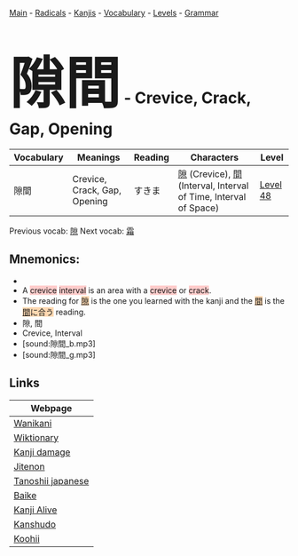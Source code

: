 <style> bigfont {font-size: 100px}</style>
[Main](../README.md) -
[Radicals](../radicals.md) -
[Kanjis](../kanjis.md) -
[Vocabulary](../vocabulary.md) -
[Levels](../levels.md) -
[Grammar](../grammar.md)
# <bigfont> 隙間</bigfont> - Crevice, Crack, Gap, Opening 

| Vocabulary | Meanings | Reading | Characters | Level |
| --- | --- | --- | --- | --- |
| 隙間 | Crevice, Crack, Gap, Opening | すきま |  [隙](../kanjis/隙.md) (Crevice), [間](../kanjis/間.md) (Interval, Interval of Time, Interval of Space) | [Level 48](../levels/wk_level48.md) |

Previous vocab: [隙](隙.md) Next vocab: [霜](霜.md) 

## Mnemonics:

* 
* A <span style="background-color:#ffcccb"> crevice</span> <span style="background-color:#ffcccb"> interval</span> is an area with a <span style="background-color:#ffcccb"> crevice</span> or <span style="background-color:#ffcccb"> crack</span>.
* The reading for <span style="background-color:#fed8b1"> [隙](https://jisho.org/search/隙)</span> is the one you learned with the kanji and the <span style="background-color:#fed8b1"> [間](https://jisho.org/search/間)</span> is the <span style="background-color:#fed8b1"> [間](https://jisho.org/search/間)に合う</span> reading.
* 隙, 間
* Crevice, Interval
* [sound:隙間_b.mp3]
* [sound:隙間_g.mp3]


## Links 

| Webpage |
| --- |
| [Wanikani          ](https://www.wanikani.com/kanji/隙間) |
| [Wiktionary        ](https://en.wiktionary.org/wiki/隙間) |
| [Kanji damage      ](http://www.kanjidamage.com/kanji/search?utf8=✓&q=隙間) |
| [Jitenon           ](https://jitenon.com/kanji/隙間) |
| [Tanoshii japanese ](https://www.tanoshiijapanese.com/dictionary/kanji.cfm?k=隙間) |
| [Baike             ](https://baike.baidu.com/item/隙間) |
| [Kanji Alive       ](https://app.kanjialive.com/隙間) |
| [Kanshudo          ](https://www.kanshudo.com/searchmn?q=隙間) |
| [Koohii            ](https://kanji.koohii.com/study/kanji/隙間) |
